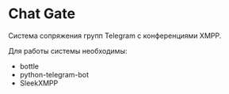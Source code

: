 # Chat Gate
Система сопряжения групп Telegram с конференциями XMPP.

Для работы системы необходимы:

* bottle
* python-telegram-bot
* SleekXMPP